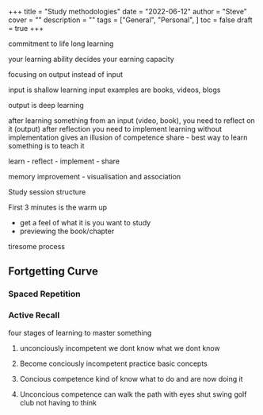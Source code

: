 +++
title = "Study methodologies"
date = "2022-06-12"
author = "Steve"
cover = ""
description = ""
tags = ["General", "Personal", ]
toc = false
draft = true
+++

commitment to life long learning

your learning ability decides your earning capacity

focusing on output instead of input

input is shallow learning
input examples are books, videos, blogs 

output is deep learning

after learning something from an input (video, book), you need to reflect on it (output)
after reflection you need to implement 
learning without implementation gives an illusion of competence 
share - best way to learn something is to teach it


learn - reflect - implement - share 

memory improvement - visualisation and association

Study session structure 

First 3 minutes is the warm up 
- get a feel of what it is you want to study 
- previewing the book/chapter 

tiresome process 

## Fortgetting Curve 

### Spaced Repetition 

### Active Recall 

four stages of learning to master something

1. unconciously incompetent 
we dont know what we dont know 

2. Become conciously incompetent 
practice basic concepts 

3. Concious competence 
kind of know what to do and are now doing it 

4. Unconcious competence 
can walk the path with eyes shut 
swing golf club not having to think 
